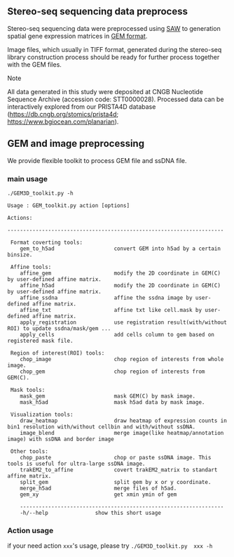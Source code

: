 
## Stereo-seq sequencing data preprocess

Stereo-seq sequencing data were preprocessed using [SAW](https://github.com/STOmics/SAW) to generation spatial gene expression matrices in [GEM format](https://stereopy.readthedocs.io/en/latest/Tutorials/IO.html#GEM).

Image files, which usually in TIFF format, generated during the stereo-seq library construction process should be ready for further process together with the GEM files.

> [!NOTE]
> All data generated in this study were deposited at CNGB Nucleotide Sequence Archive (accession code: STT0000028). Processed data can be interactively explored from our PRISTA4D database (https://db.cngb.org/stomics/prista4d; https://www.bgiocean.com/planarian). 

## GEM and image preprocessing

We provide flexible toolkit to process GEM file and ssDNA file.

### main usage
```
./GEM3D_toolkit.py -h

Usage : GEM_toolkit.py action [options]

Actions:

---------------------------------------------------------------------

 Format coverting tools:
    gem_to_h5ad                   convert GEM into h5ad by a certain binsize.

 Affine tools:
    affine_gem                    modify the 2D coordinate in GEM(C) by user-defined affine matrix.
    affine_h5ad                   modify the 2D coordinate in GEM(C) by user-defined affine matrix.
    affine_ssdna                  affine the ssdna image by user-defined affine matrix.
    affine_txt                    affine txt like cell.mask by user-defined affine matrix.
    apply_registration        	  use registration result(with/without ROI) to update ssdna/mask/gem ...
    apply_cells                   add cells column to gem based on registered mask file.

 Region of interest(ROI) tools:
    chop_image                    chop region of interests from whole image.
    chop_gem                      chop region of interests from GEM(C).

 Mask tools:
    mask_gem                      mask GEM(C) by mask image.
    mask_h5ad                     mask h5ad data by mask image.

 Visualization tools:
    draw_heatmap                  draw heatmap of expression counts in bin1 resolution with/without cellbin and with/without ssDNA.
    image_blend                   merge image(like heatmap/annotation image) with ssDNA and border image

 Other tools:
    chop_paste                    chop or paste ssDNA image. This tools is useful for ultra-large ssDNA image.
    trakEM2_to_affine             covert trakEM2_matrix to standart affine matrix.
    split_gem                     split gem by x or y coordinate.
    merge_h5ad                    merge files of h5ad.
    gem_xy                        get xmin ymin of gem

    -----------------------------------------------------------------
    -h/--help               show this short usage

```

### Action usage

if your need action ```xxx```'s usage, please try ```./GEM3D_toolkit.py  xxx -h```
